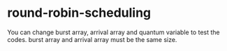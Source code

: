 # round-robin-scheduling

You can change burst array, arrival array and quantum variable to test the codes.
burst array and arrival array must be the same size.

